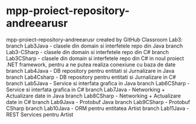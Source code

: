 # mpp-proiect-repository-andreearusr
mpp-proiect-repository-andreearusr created by GitHub Classroom
Lab3:
branch Lab3Java - clasele din domain si interfetele repo din Java
branch Lab3-CSharp - clasele din domain si interfetele repo din C#
branch Lab3CSharp - clasele din domain si interfetele repo din C# in noul proiect .NET framework, pentru a ne putea realiza conexiune cu baza de date
branch Lab4Java - DB repository pentru entitati si Jurnalizare in Java
branch Lab4Csharp - DB repository pentru entitati si Jurnalizare in C#
branch Lab5Java - Service si interfata grafica in Java
branch Lab6CSharp - Service si interfata grafica in C#
branch Lab7Java - Networking + Actualizare date in Java
branch Lab8CSharp - Networking + Actualizare date in C#
branch Lab9Java - Protobuf Java
branch Lab9CSharp - Protobuf CSharp
branch Lab10Java - ORM pentru entitatea Artist
branch Lab11Java - REST Services pentru Artist
